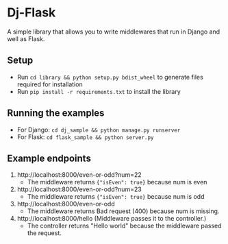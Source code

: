 # Dj-Flask

A simple library that allows you to write middlewares that run in Django and well as Flask.

## Setup
- Run `cd library && python setup.py bdist_wheel` to generate files required for installation
- Run `pip install -r requirements.txt` to install the library

## Running the examples
- For Django: `cd dj_sample && python manage.py runserver`
- For Flask: `cd flask_sample && python server.py`

## Example endpoints
1. http://localhost:8000/even-or-odd?num=22
    - The middleware returns `{"isEven": true}` because num is even
2. http://localhost:8000/even-or-odd?num=23
    - The middleware returns `{"isEven": true}` because num is odd
3. http://localhost:8000/even-or-odd
    - The middleware returns Bad request (400) because num is missing.
4. http://localhost:8000/hello (Middleware passes it to the controller.)
    - The controller returns "Hello world" because the middleware passed the request.
